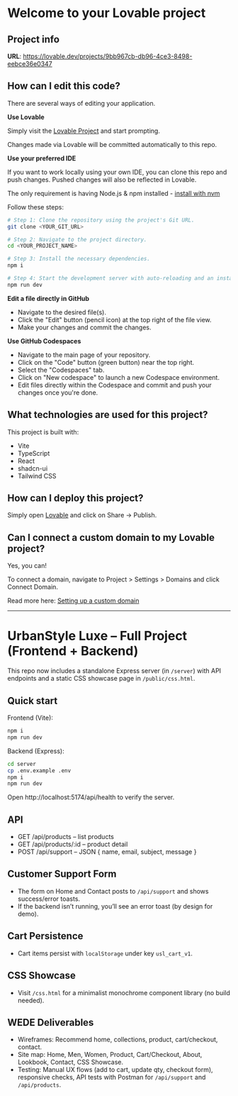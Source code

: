 # Welcome to your Lovable project

## Project info

**URL**: https://lovable.dev/projects/9bb967cb-db96-4ce3-8498-eebce36e0347

## How can I edit this code?

There are several ways of editing your application.

**Use Lovable**

Simply visit the [Lovable Project](https://lovable.dev/projects/9bb967cb-db96-4ce3-8498-eebce36e0347) and start prompting.

Changes made via Lovable will be committed automatically to this repo.

**Use your preferred IDE**

If you want to work locally using your own IDE, you can clone this repo and push changes. Pushed changes will also be reflected in Lovable.

The only requirement is having Node.js & npm installed - [install with nvm](https://github.com/nvm-sh/nvm#installing-and-updating)

Follow these steps:

```sh
# Step 1: Clone the repository using the project's Git URL.
git clone <YOUR_GIT_URL>

# Step 2: Navigate to the project directory.
cd <YOUR_PROJECT_NAME>

# Step 3: Install the necessary dependencies.
npm i

# Step 4: Start the development server with auto-reloading and an instant preview.
npm run dev
```

**Edit a file directly in GitHub**

- Navigate to the desired file(s).
- Click the "Edit" button (pencil icon) at the top right of the file view.
- Make your changes and commit the changes.

**Use GitHub Codespaces**

- Navigate to the main page of your repository.
- Click on the "Code" button (green button) near the top right.
- Select the "Codespaces" tab.
- Click on "New codespace" to launch a new Codespace environment.
- Edit files directly within the Codespace and commit and push your changes once you're done.

## What technologies are used for this project?

This project is built with:

- Vite
- TypeScript
- React
- shadcn-ui
- Tailwind CSS

## How can I deploy this project?

Simply open [Lovable](https://lovable.dev/projects/9bb967cb-db96-4ce3-8498-eebce36e0347) and click on Share -> Publish.

## Can I connect a custom domain to my Lovable project?

Yes, you can!

To connect a domain, navigate to Project > Settings > Domains and click Connect Domain.

Read more here: [Setting up a custom domain](https://docs.lovable.dev/tips-tricks/custom-domain#step-by-step-guide)

---

# UrbanStyle Luxe – Full Project (Frontend + Backend)

This repo now includes a standalone Express server (in `/server`) with API endpoints and a static CSS showcase page in `/public/css.html`.

## Quick start

Frontend (Vite):
```bash
npm i
npm run dev
```

Backend (Express):
```bash
cd server
cp .env.example .env
npm i
npm run dev
```

Open http://localhost:5174/api/health to verify the server.

## API
- GET /api/products – list products
- GET /api/products/:id – product detail
- POST /api/support – JSON { name, email, subject, message }

## Customer Support Form
- The form on Home and Contact posts to `/api/support` and shows success/error toasts.
- If the backend isn’t running, you’ll see an error toast (by design for demo).

## Cart Persistence
- Cart items persist with `localStorage` under key `usl_cart_v1`.

## CSS Showcase
- Visit `/css.html` for a minimalist monochrome component library (no build needed).

## WEDE Deliverables
- Wireframes: Recommend home, collections, product, cart/checkout, contact.
- Site map: Home, Men, Women, Product, Cart/Checkout, About, Lookbook, Contact, CSS Showcase.
- Testing: Manual UX flows (add to cart, update qty, checkout form), responsive checks, API tests with Postman for `/api/support` and `/api/products`.

